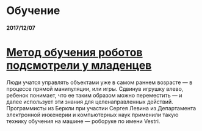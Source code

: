 # Обучение

#### 2017/12/07

# [Метод обучения роботов подсмотрели у младенцев](https://nplus1.ru/news/2017/12/06/vestri)

Люди учатся управлять объектами уже в самом раннем возрасте — в процессе прямой манипуляции, или игры. Сдвинув игрушку влево, ребенок понимает, что ее таким образом можно переместить — и далее использует эти знания для целенаправленных действий. Программисты из Беркли при участии Сергея Левина из Департамента электронной инженерии и компьютерных наук применили такую технику обучения на машине — роборуке по имени Vestri.


